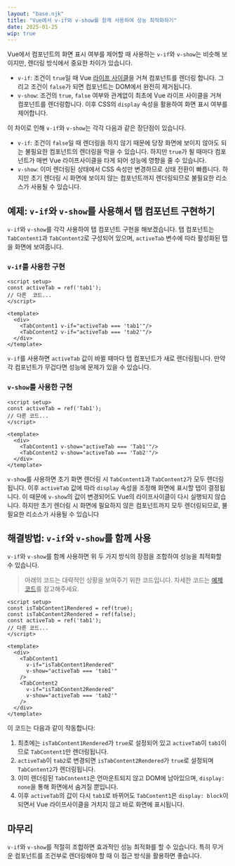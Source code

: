 ```yaml
---
layout: "base.njk"
title: "Vue에서 v-if와 v-show를 함께 사용하여 성능 최적화하기"
date: 2025-01-25
wip: true
---
```


Vue에서 컴포넌트의 화면 표시 여부를 제어할 때 사용하는 `v-if`와 `v-show`는 비슷해 보이지만, 렌더링 방식에서 중요한 차이가 있습니다.

* `v-if`: 조건이 `true`일 때 Vue [라이프 사이클](https://vuejs.org/guide/essentials/lifecycle.html#lifecycle-diagram)을 거쳐 컴포넌트를 렌더링 합니다. 그리고 조건이 `false`가 되면 컴포넌트는 DOM에서 완전히 제거됩니다.
* `v-show`: 조건의 `true`, `false` 여부와 관계없이 최초에 Vue 라이프 사이클을 거쳐 컴포넌트를 렌더링합니다. 이후 CSS의 `display` 속성을 활용하여 화면 표시 여부를 제어합니다. 

이 차이로 인해 `v-if`와 `v-show`는 각각 다음과 같은 장단점이 있습니다.

* `v-if`: 조건이 `false`일 때 렌더링을 하지 않기 때문에 당장 화면에 보이지 않아도 되는 불필요한 컴포넌트의 렌더링을 막을 수 있습니다. 하지만 `true`가 될 때마다 컴포넌트가 매번 Vue 라이프사이클을 타게 되어 성능에 영향을 줄 수 있습니다.
* `v-show`: 이미 렌더링된 상태에서 CSS 속성만 변경하므로 상태 전환이 빠릅니다. 하지만 초기 렌더링 시 화면에 보이지 않는 컴포넌트까지 렌더링되므로 불필요한 리소스가 사용될 수 있습니다.

## 예제: `v-if`와 `v-show`를 사용해서 탭 컴포넌트 구현하기
 
`v-if`와 `v-show`를 각각 사용하여 탭 컴포넌트 구현을 해보겠습니다. 탭 컴포넌트는 `TabContent1`과 `TabContent2`로 구성되어 있으며, `activeTab` 변수에 따라 활성화된 탭을 화면에 보여줍니다.

### `v-if`를 사용한 구현

```vue
<script setup>
const activeTab = ref('tab1');
// 다른  코드...
</script>

<template>
  <div>
    <TabContent1 v-if="activeTab === 'tab1'"/>
    <TabContent2 v-if="activeTab === 'tab2'"/>
  </div>
</template>
```
`v-if`를 사용하면 `activeTab` 값이 바뀔 때마다 탭 컴포넌트가 새로 렌더링됩니다. 만약 각 컴포넌트가 무겁다면 성능에 문제가 있을 수 있습니다.

### `v-show`를 사용한 구현

```vue
<script setup>
const activeTab = ref('Tab1');
// 다른 코드...
</script>

<template>
  <div>
    <TabContent1 v-show="activeTab === 'Tab1'"/>
    <TabContent2 v-show="activeTab === 'Tab2'"/>
  </div>
</template>
```
`v-show`를 사용하면 초기 화면 렌더링 시 `TabContent1`과 `TabContent2`가 모두 렌더링됩니다. 이후 `activeTab` 값에 따라 `display` 속성을 조정해 화면에 표시할 탭이 결정됩니다. 이 때문에 `v-show`의 값이 변경되어도 Vue의 라이프사이클이 다시 실행되지 않습니다. 하지만 초기 렌더링 시 화면에 필요하지 않은 컴포넌트까지 모두 렌더링되므로, 불필요한 리소스가 사용될 수 있습니다

## 해결방법: `v-if`와 `v-show`를 함께 사용

`v-if`와 `v-show`를 함께 사용하면 위 두 가지 방식의 장점을 조합하여 성능을 최적화할 수 있습니다.

> 아래의 코드는 대략적인 상황을 보여주기 위한 코드입니다. 자세한 코드는 [예제 코드](https://stackblitz.com/~/github.com/Heunsig/combining-v-if-and-v-show)를 참고해주세요. 

```vue
<script setup>
const isTabContent1Rendered = ref(true);
const isTabContent2Rendered = ref(false);
const activeTab = ref('tab1');
// 다른 코드...
</script>

<template>
  <div>
    <TabContent1 
      v-if="isTabContent1Rendered" 
      v-show="activeTab === 'tab1'"
    />
    <TabContent2 
      v-if="isTabContent2Rendered" 
      v-show="activeTab === 'tab2'"
    />
  </div>
</template>
```
이 코드는 다음과 같이 작동합니다:

1. 최초에는 `isTabContent1Rendered`가 `true`로 설정되어 있고 `activeTab`이 `tab1`이므로 `TabContent1`만 렌더링됩니다.
2. `activeTab`이 `tab2`로 변경되면 `isTabContent2Rendered`가 `true`로 설정되며 `TabContent2`가 렌더링됩니다.
3. 이미 렌더링된 `TabContent1`은 언마운트되지 않고 DOM에 남아있으며, `display: none`을 통해 화면에서 숨겨질 뿐입니다.
4. 이후 `activeTab`의 값이 다시 `tab1`로 바뀌어도 `TabContent1`은 `display: block`이 되면서 Vue 라이프사이클을 거치지 않고 바로 화면에 표시됩니다.

## 마무리
`v-if`와 `v-show`를 적절히 조합하면 효과적인 성능 최적화를 할 수 있습니다. 특히 무거운 컴포넌트를 조건부로 렌더링해야 할 때 이 접근 방식을 활용하면 좋습니다.
